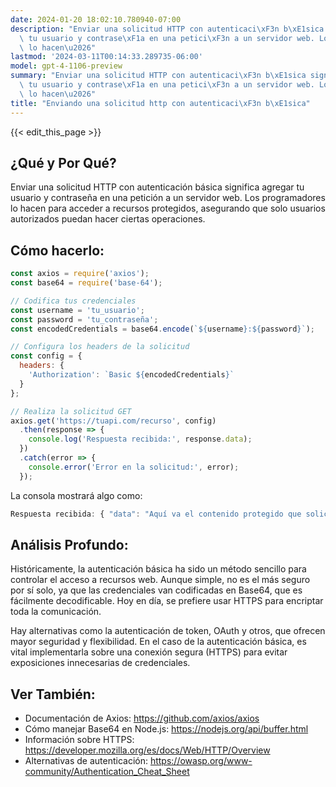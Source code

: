 ```yaml
---
date: 2024-01-20 18:02:10.780940-07:00
description: "Enviar una solicitud HTTP con autenticaci\xF3n b\xE1sica significa agregar\
  \ tu usuario y contrase\xF1a en una petici\xF3n a un servidor web. Los programadores\
  \ lo hacen\u2026"
lastmod: '2024-03-11T00:14:33.289735-06:00'
model: gpt-4-1106-preview
summary: "Enviar una solicitud HTTP con autenticaci\xF3n b\xE1sica significa agregar\
  \ tu usuario y contrase\xF1a en una petici\xF3n a un servidor web. Los programadores\
  \ lo hacen\u2026"
title: "Enviando una solicitud http con autenticaci\xF3n b\xE1sica"
---
```


{{< edit_this_page >}}

## ¿Qué y Por Qué?

Enviar una solicitud HTTP con autenticación básica significa agregar tu usuario y contraseña en una petición a un servidor web. Los programadores lo hacen para acceder a recursos protegidos, asegurando que solo usuarios autorizados puedan hacer ciertas operaciones.

## Cómo hacerlo:

```Javascript
const axios = require('axios');
const base64 = require('base-64');

// Codifica tus credenciales
const username = 'tu_usuario';
const password = 'tu_contraseña';
const encodedCredentials = base64.encode(`${username}:${password}`);

// Configura los headers de la solicitud
const config = {
  headers: {
    'Authorization': `Basic ${encodedCredentials}`
  }
};

// Realiza la solicitud GET
axios.get('https://tuapi.com/recurso', config)
  .then(response => {
    console.log('Respuesta recibida:', response.data);
  })
  .catch(error => {
    console.error('Error en la solicitud:', error);
  });
```

La consola mostrará algo como:

```Javascript
Respuesta recibida: { "data": "Aquí va el contenido protegido que solicitaste..." }
```

## Análisis Profundo:

Históricamente, la autenticación básica ha sido un método sencillo para controlar el acceso a recursos web. Aunque simple, no es el más seguro por sí solo, ya que las credenciales van codificadas en Base64, que es fácilmente decodificable. Hoy en día, se prefiere usar HTTPS para encriptar toda la comunicación. 

Hay alternativas como la autenticación de token, OAuth y otros, que ofrecen mayor seguridad y flexibilidad. En el caso de la autenticación básica, es vital implementarla sobre una conexión segura (HTTPS) para evitar exposiciones innecesarias de credenciales.

## Ver También:

- Documentación de Axios: https://github.com/axios/axios
- Cómo manejar Base64 en Node.js: https://nodejs.org/api/buffer.html
- Información sobre HTTPS: https://developer.mozilla.org/es/docs/Web/HTTP/Overview
- Alternativas de autenticación: https://owasp.org/www-community/Authentication_Cheat_Sheet
